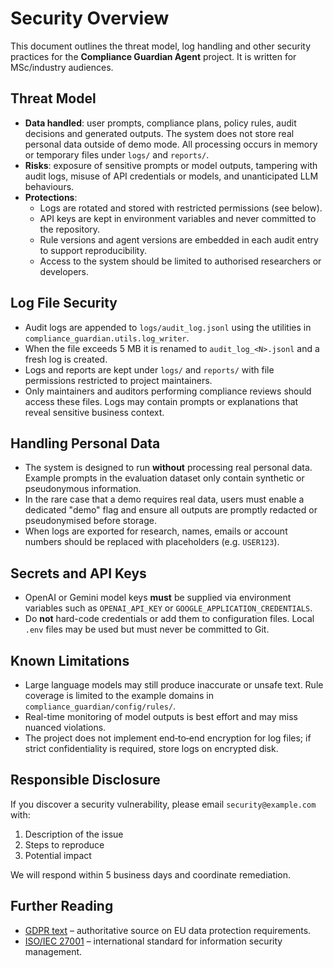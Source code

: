 # Security Overview

This document outlines the threat model, log handling and other
security practices for the **Compliance Guardian Agent** project.
It is written for MSc/industry audiences.

## Threat Model
- **Data handled**: user prompts, compliance plans, policy rules,
  audit decisions and generated outputs. The system does not store
  real personal data outside of demo mode. All processing occurs in
  memory or temporary files under `logs/` and `reports/`.
- **Risks**: exposure of sensitive prompts or model outputs,
  tampering with audit logs, misuse of API credentials or models,
  and unanticipated LLM behaviours.
- **Protections**:
  - Logs are rotated and stored with restricted permissions (see below).
  - API keys are kept in environment variables and never committed to
    the repository.
  - Rule versions and agent versions are embedded in each audit entry
    to support reproducibility.
  - Access to the system should be limited to authorised researchers
    or developers.

## Log File Security
- Audit logs are appended to `logs/audit_log.jsonl` using the
  utilities in `compliance_guardian.utils.log_writer`.
- When the file exceeds 5&nbsp;MB it is renamed to
  `audit_log_<N>.jsonl` and a fresh log is created.
- Logs and reports are kept under `logs/` and `reports/` with
  file permissions restricted to project maintainers.
- Only maintainers and auditors performing compliance reviews should
  access these files. Logs may contain prompts or explanations that
  reveal sensitive business context.

## Handling Personal Data
- The system is designed to run **without** processing real personal
  data. Example prompts in the evaluation dataset only contain
  synthetic or pseudonymous information.
- In the rare case that a demo requires real data, users must enable
  a dedicated "demo" flag and ensure all outputs are promptly
  redacted or pseudonymised before storage.
- When logs are exported for research, names, emails or account
  numbers should be replaced with placeholders (e.g. `USER123`).

## Secrets and API Keys
- OpenAI or Gemini model keys **must** be supplied via environment
  variables such as `OPENAI_API_KEY` or
  `GOOGLE_APPLICATION_CREDENTIALS`.
- Do **not** hard-code credentials or add them to configuration files.
  Local `.env` files may be used but must never be committed to Git.

## Known Limitations
- Large language models may still produce inaccurate or unsafe text.
  Rule coverage is limited to the example domains in
  `compliance_guardian/config/rules/`.
- Real-time monitoring of model outputs is best effort and may miss
  nuanced violations.
- The project does not implement end‑to‑end encryption for log files;
  if strict confidentiality is required, store logs on encrypted disk.

## Responsible Disclosure
If you discover a security vulnerability, please email
`security@example.com` with:

1. Description of the issue
2. Steps to reproduce
3. Potential impact

We will respond within 5 business days and coordinate remediation.

## Further Reading
- [GDPR text](https://gdpr-info.eu/)
  – authoritative source on EU data protection requirements.
- [ISO/IEC&nbsp;27001](https://www.iso.org/standard/54534.html)
  – international standard for information security management.
